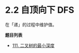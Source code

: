 # 2.2 自顶向下 DFS

在「递」的过程中维护值。

**题目列表**

- [111. 二叉树的最小深度](https://leetcode.cn/problems/minimum-depth-of-binary-tree/description/)
